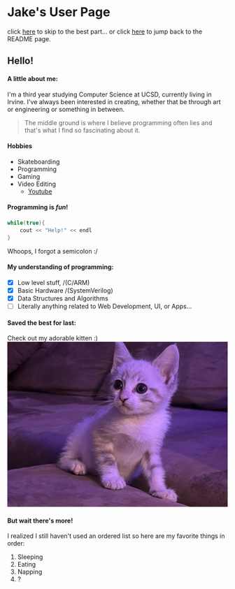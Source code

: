 # Jake's User Page

click [here](https://jarnke.github.io/CSE110Lab0#saved-the-best-for-last) to skip to the best part...
or click [here](./README.md) to jump back to the README page.

## Hello!
#### A little about me:

I'm a third year studying Computer Science at UCSD, currently living in Irvine.  I've always been interested in creating, whether that be through art or engineering or something in between.  

>The middle ground is where I believe programming often lies and that's what I find so fascinating about it.

#### Hobbies
- Skateboarding
- Programming
- Gaming
- Video Editing
    - [Youtube](https://www.youtube.com/channel/UCTL3tAykF16-lSBUyl4Iz-A)
  

#### Programming is *_fun_*!

```c++
while(true){
    cout << "Help!" << endl
}
```
Whoops, I forgot a semicolon :/

#### My understanding of programming:

- [x] Low level stuff, /(C/ARM)
- [X] Basic Hardware /(SystemVerilog)
- [X] Data Structures and Algorithms
- [ ] Literally anything related to Web Development, UI, or Apps...

#### Saved the best for last:

Check out my adorable kitten :)
![Kitty Cat](./kitty.jpg)


#### But wait there's more!

I realized I still haven't used an ordered list so here are my favorite things in order:

1. Sleeping
2. Eating
3. Napping
4. ?


